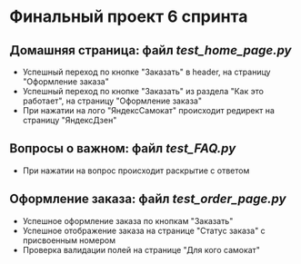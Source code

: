 # Финальный проект 6 спринта

## Домашняя страница: файл ***test_home_page.py***
* Успешный переход по кнопке "Заказать" в header, на страницу "Оформление заказа"
* Успешный переход по кнопке "Заказать" из раздела "Как это работает", на страницу "Оформление заказа"
* При нажатии на лого "ЯндексСамокат" происходит редирект на страницу "ЯндексДзен"


## Вопросы о важном: файл ***test_FAQ.py***
* При нажатии на вопрос происходит раскрытие c ответом 


## Оформление заказа: файл ***test_order_page.py***
* Успешное оформление заказа по кнопкам "Заказать"
* Успешное отображение заказа на странице "Статус заказа" с присвоенным номером
* Проверка валидации полей на странице "Для кого самокат"

